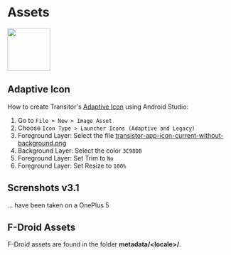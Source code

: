 # Assets

<img src="https://raw.githubusercontent.com/y20k/transistor/master/assets/transistor-app-icon-current.png" width="96" />

## Adaptive Icon

How to create Transitor's [Adaptive Icon](https://developer.android.com/guide/practices/ui_guidelines/icon_design_adaptive) using Android Studio:

1. Go to `File > New > Image Asset`
2. Choose `Icon Type > Launcher Icons (Adaptive and Legacy)`
3. Foreground Layer: Select the file [transistor-app-icon-current-without-background.png](https://raw.githubusercontent.com/y20k/transistor/master/assets/transistor-app-icon-current-without-background.png)
4. Background Layer: Select the color `3C98DB`
5. Foreground Layer: Set Trim to `No`
6. Foreground Layer: Set Resize to `100%`

## Screnshots v3.1
... have been taken on a OnePlus 5

## F-Droid Assets
F-Droid assets are found in the folder **metadata/\<locale\>/**.